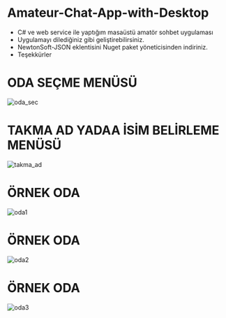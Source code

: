 # Amateur-Chat-App-with-Desktop

- C# ve web service ile yaptığım masaüstü amatör sohbet uygulaması
- Uygulamayı dilediğiniz gibi geliştirebilirsiniz.
- NewtonSoft-JSON eklentisini Nuget paket yöneticisinden indiriniz.
- Teşekkürler


# ODA SEÇME MENÜSÜ


![oda_sec](https://user-images.githubusercontent.com/34923740/70391429-3d4f4880-19e6-11ea-9197-e432cb1354e9.PNG)



# TAKMA AD YADAA İSİM BELİRLEME MENÜSÜ

![takma_ad](https://user-images.githubusercontent.com/34923740/70391436-55bf6300-19e6-11ea-9221-4ce114b6a8f3.PNG)


# ÖRNEK ODA


![oda1](https://user-images.githubusercontent.com/34923740/70391441-67a10600-19e6-11ea-8c2d-7bf0543972a1.PNG)



# ÖRNEK ODA



![oda2](https://user-images.githubusercontent.com/34923740/70391445-74bdf500-19e6-11ea-8e3b-84d755a8a72b.PNG)



# ÖRNEK ODA


![oda3](https://user-images.githubusercontent.com/34923740/70391448-7f788a00-19e6-11ea-90ac-896da4e6c046.PNG)




